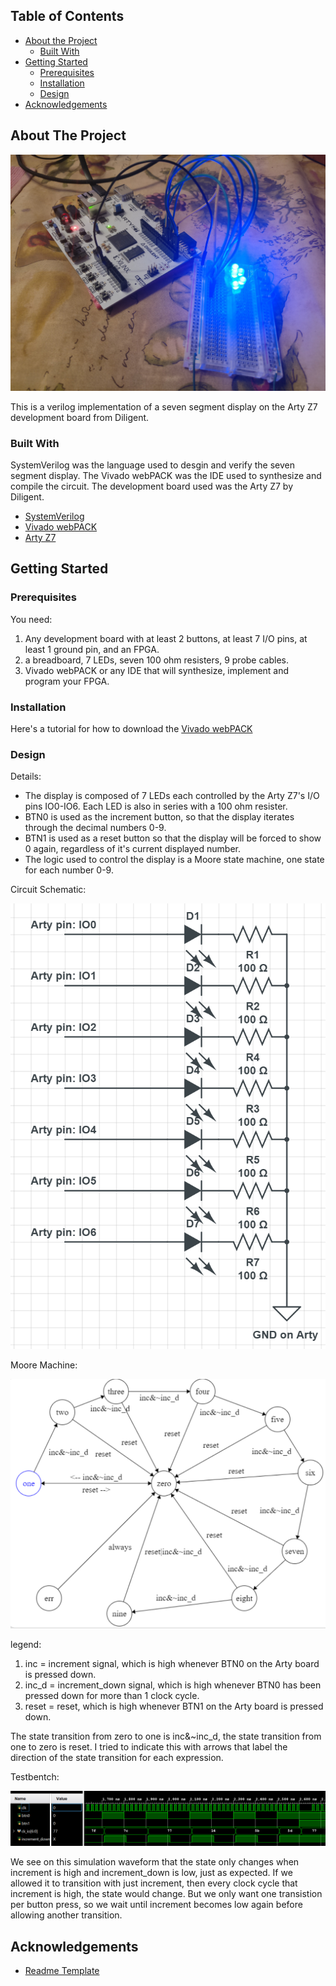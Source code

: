 <!-- TABLE OF CONTENTS -->
## Table of Contents

* [About the Project](#about-the-project)
  * [Built With](#built-with)
* [Getting Started](#getting-started)
  * [Prerequisites](#prerequisites)
  * [Installation](#installation)
  * [Design](#design)
* [Acknowledgements](#acknowledgements)



<!-- ABOUT THE PROJECT -->
## About The Project

![SSD_picture](SSD_picture.png)


This is a verilog implementation of a seven segment display on the Arty Z7 development board from Diligent.


### Built With
SystemVerilog was the language used to desgin and verify the seven segment display. The Vivado webPACK was the IDE used to synthesize and compile the circuit. The development board used was the Arty Z7 by Diligent.
* [SystemVerilog](https://en.wikipedia.org/wiki/SystemVerilog#:~:text=SystemVerilog%2C%20standardized%20as%20IEEE%201800,of%20the%20same%20IEEE%20standard.)
* [Vivado webPACK](https://www.xilinx.com/products/design-tools/vivado/vivado-webpack.html)
* [Arty Z7](https://store.digilentinc.com/arty-z7-apsoc-zynq-7000-development-board-for-makers-and-hobbyists/)


<!-- GETTING STARTED -->
## Getting Started


### Prerequisites

You need:

1. Any development board with at least 2 buttons, at least 7 I/O pins, at least 1 ground pin, and an FPGA.
2. a breadboard, 7 LEDs, seven 100 ohm resisters, 9 probe cables.
3. Vivado webPACK or any IDE that will synthesize, implement and program your FPGA.

### Installation

Here's a tutorial for how to download the [Vivado webPACK](https://github.com/skyeblu7/sigARCH_Labs/blob/master/README.md)


### Design


Details:
* The display is composed of 7 LEDs each controlled by the Arty Z7's I/O pins IO0-IO6. Each LED is also in series with a 100 ohm resister.
* BTN0 is used as the increment button, so that the display iterates through the decimal numbers 0-9.
* BTN1 is used as a reset button so that the display will be forced to show 0 again, regardless of it's current displayed number.
* The logic used to control the display is a Moore state machine, one state for each number 0-9.




Circuit Schematic:

![breadboard-circuit](circuit_schematic.png)

Moore Machine:

![moore-machine](fsm.png)



legend:
1. inc = increment signal, which is high whenever BTN0 on the Arty board is pressed down.
2. inc_d = increment_down signal, which is high whenever BTN0 has been pressed down for more than 1 clock cycle.
3. reset = reset, which is high whenever BTN1 on the Arty board is pressed down.

The state transition from zero to one is inc&~inc_d, the state transition from one to zero is reset. I tried to indicate this with arrows that label the direction of the state transition for each expression.

Testbentch:

![simulation](simulation.png)

We see on this simulation waveform that the state only changes when increment is high and increment_down is low, just as expected. If we allowed it to transition with just increment, then every clock cycle that increment is high, the state would change. But we only want one transistion per button press, so we wait until increment becomes low again before allowing another transition.


<!-- ACKNOWLEDGEMENTS -->
## Acknowledgements
* [Readme Template](https://github.com/othneildrew/Best-README-Template)




